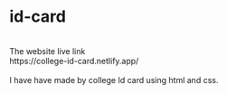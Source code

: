 # id-card
<br>
The website live link
<br>
https://college-id-card.netlify.app/
<br>
<br>
I have have made by college Id card using html and css.
